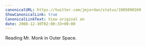 ```yaml
---
canonicalURL: https://twitter.com/jmjordan/status/1085090169
ShowCanonicalLink: true
CanonicalLinkText: View original on
date: 2008-12-30T02:00:33+00:00
---
```

Reading Mr. Monk in Outer Space.